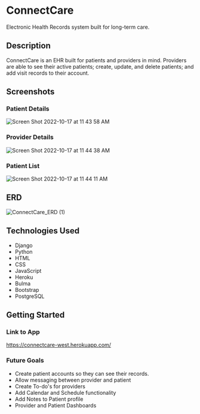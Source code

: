 # ConnectCare
Electronic Health Records system built for long-term care.

## Description
ConnectCare is an EHR built for patients and providers in mind. Providers are able to see their active patients; create, update, and delete patients; and add visit records to their account. 

## Screenshots
### Patient Details
![Screen Shot 2022-10-17 at 11 43 58 AM](https://user-images.githubusercontent.com/73357380/196235708-79383df5-ef3c-4bd3-8c68-a283da25d81a.png)

### Provider Details
![Screen Shot 2022-10-17 at 11 44 38 AM](https://user-images.githubusercontent.com/73357380/196235795-1089990f-34fe-473f-be1a-15d7f0b9720d.png)

### Patient List
![Screen Shot 2022-10-17 at 11 44 11 AM](https://user-images.githubusercontent.com/73357380/196235830-cd7aad95-b034-43be-93ad-02b7745cb378.png)

## ERD
![ConnectCare_ERD (1)](https://user-images.githubusercontent.com/73357380/196238362-9f46daca-db75-4e10-aa69-1557b7d2b0d9.png)

## Technologies Used

- Django
- Python
- HTML
- CSS
- JavaScript
- Heroku
- Bulma
- Bootstrap
- PostgreSQL

## Getting Started

### Link to App
https://connectcare-west.herokuapp.com/

### Future Goals

- Create patient accounts so they can see their records. 
- Allow messaging between provider and patient
- Create To-do's for providers
- Add Calendar and Schedule functionality
- Add Notes to Patient profile
- Provider and Patient Dashboards








